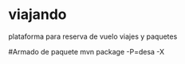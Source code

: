 # viajando
plataforma para reserva de vuelo viajes y paquetes

#Armado de paquete
mvn package -P=desa -X

